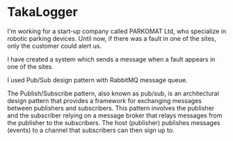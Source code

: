 # TakaLogger

I'm working for a start-up company called PARKOMAT Ltd, who specialize in robotic parking devices.
Until now, if there was a fault in one of the sites, only the customer could alert us.

I have created a system which sends a message when a fault appears in one of the sites.

I used Pub/Sub design pattern with RabbitMQ message queue.

The Publish/Subscribe pattern, also known as pub/sub, is an architectural design pattern that provides a framework for exchanging messages between publishers and subscribers. This pattern involves the publisher and the subscriber relying on a message broker that relays messages from the publisher to the subscribers. The host (publisher) publishes messages (events) to a channel that subscribers can then sign up to.
